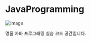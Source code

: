 # JavaProgramming
![image](https://github.com/user-attachments/assets/bcda6e4f-2726-4792-a661-aa6b50db0fd5)

명품 자바 프로그래밍 실습 코드 공간입니다.
